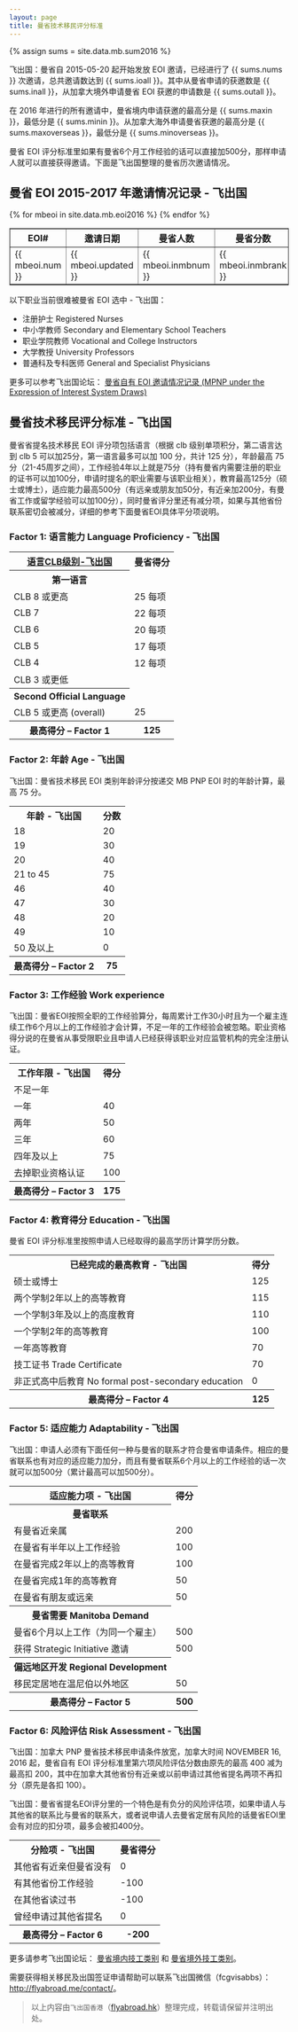```yaml
---
layout: page
title: 曼省技术移民评分标准
---
```


<!-- select max(num) nums,sum(inmbnum)+sum(overseasnum) ioall, sum(inmbnum) inall, sum(overseasnum) outall, min(inmbrank) minin, max(inmbrank) maxin,min(overseasrank) minoverseas,max(overseasrank)  maxoverseas from mbeoi -->

{% assign sums = site.data.mb.sum2016 %}

飞出国：曼省自 2015-05-20 起开始发放 EOI 邀请，已经进行了 {{ sums.nums }} 次邀请，总共邀请数达到 {{ sums.ioall }}。其中从曼省申请的获邀数是 {{ sums.inall }}，从加拿大境外申请曼省 EOI 获邀的申请数是 {{ sums.outall }}。

在 2016 年进行的所有邀请中，曼省境内申请获邀的最高分是 {{ sums.maxin }}，最低分是 {{ sums.minin }}。从加拿大海外申请曼省获邀的最高分是 {{ sums.maxoverseas }}，最低分是 {{ sums.minoverseas }}。

曼省 EOI 评分标准里如果有曼省6个月工作经验的话可以直接加500分，那样申请人就可以直接获得邀请。下面是飞出国整理的曼省历次邀请情况。

## 曼省 EOI 2015-2017 年邀请情况记录 - 飞出国

<!-- num,updated,inmbnum,inmbrank,overseasnum,overseasrank -->
<table border = "1" cellpadding="1" cellspacing="0">
  <tr>
    <th>EOI#</th>
    <th>邀请日期</th>
    <th>曼省人数</th>
    <th>曼省分数</th>
    <th>境外人数</th>
    <th>境外分数</th>
  </tr>
{% for mbeoi in site.data.mb.eoi2016 %}
<tr>
<td> {{ mbeoi.num }} </td>
<td> {{ mbeoi.updated }} </td>
<td> {{ mbeoi.inmbnum }} </td>
<td> {{ mbeoi.inmbrank }} </td>
<td> {{ mbeoi.overseasnum }} </td>
<td> {{ mbeoi.overseasrank }} </td>
</tr>
{% endfor %}
</table>

以下职业当前很难被曼省 EOI 选中 - 飞出国：

- 注册护士 Registered Nurses
- 中小学教师 Secondary and Elementary School Teachers
- 职业学院教师 Vocational and College Instructors
- 大学教授 University Professors
- 普通科及专科医师 General and Specialist Physicians

更多可以参考飞出国论坛： [曼省自有 EOI 邀请情况记录 (MPNP under the Expression of Interest System Draws)](http://bbs.fcgvisa.com/t/eoi-mpnp-under-the-expression-of-interest-system-draws/3723)

## 曼省技术移民评分标准 - 飞出国

曼省省提名技术移民 EOI 评分项包括语言（根据 clb 级别单项积分，第二语言达到 clb 5 可以加25分，第一语言最多可以加 100 分，共计 125 分），年龄最高 75 分（21-45周岁之间），工作经验4年以上就是75分（持有曼省内需要注册的职业的证书可以加100分，申请时提名的职业需要与该职业相关），教育最高125分（硕士或博士），适应能力最高500分（有远亲或朋友加50分，有近亲加200分，有曼省工作或留学经验可以加100分），同时曼省评分里还有减分项，如果与其他省份联系密切会被减分，详细的参考下面曼省EOI具体平分项说明。

### Factor 1: 语言能力 Language Proficiency - 飞出国

<!-- > Points are based on individual Canadian Language Benchmark (CLB) band scores for Reading Writing, Listening and Speaking. Points awarded based on official test results provided. Those candidates who do not submit valid results of an approved language test do not receive points in this category. To be considered valid, your test must have been taken no more than two years prior to the date you submit your MPNP Online application. Points for the second official language are also based on evidence in form of official test results indicating the candidate scores at least at CLB 5 overall. -->

<table>
<tbody>
<tr>
<th><a href="http://bbs.fcgvisa.com/t/canadian-language-benchmarks-clb/2995/3" target="_blank">语言CLB级别-飞出国</a></th>
<th>曼省得分</th>
</tr>
<tr>
<th>第一语言</th>
</tr>
<tr>
<td>CLB 8 或更高</td>
<td>25 每项</td>
</tr>
<tr>
<td>CLB 7</td>
<td>22 每项</td>
</tr>
<tr>
<td>CLB 6</td>
<td>20 每项</td>
</tr>
<tr>
<td>CLB 5</td>
<td>17 每项</td>
</tr>
<tr>
<td>CLB 4</td>
<td>12 每项</td>
</tr>
<tr>
<td>CLB 3 或更低</td>
</tr>
<tr>
<th>Second Official Language</th>
</tr>
<tr>
<td>CLB 5 或更高 (overall)</td>
<td>25</td>
</tr>
<tr>
<th>最高得分 – Factor 1</th>
<th>125</th>
</tr>
</tbody>
</table>

### Factor 2: 年龄 Age - 飞出国

飞出国：曼省技术移民 EOI 类别年龄评分按递交 MB PNP EOI 时的年龄计算，最高 75 分。

<!-- > Points are based on your age at the time your Expression of Interest is submitted to the MPNP. -->

<table>
<tbody>
<tr>
<th>年龄 - 飞出国</th>
<th>分数</th>
</tr>
<tr>
<td>18</td>
<td>20</td>
</tr>
<tr>
<td>19</td>
<td>30</td>
</tr>
<tr>
<td>20</td>
<td>40</td>
</tr>
<tr>
<td>21 to 45</td>
<td>75</td>
</tr>
<tr>
<td>46</td>
<td>40</td>
</tr>
<tr>
<td>47</td>
<td>30</td>
</tr>
<tr>
<td>48</td>
<td>20</td>
</tr>
<tr>
<td>49</td>
<td>10</td>
</tr>
<tr>
<td>50 及以上</td>
<td>0</td>
</tr>
<tr>
<th>最高得分 – Factor 2</th>
<th>75</th>
</tr>
</tbody>
</table>

### Factor 3: 工作经验 Work experience

飞出国：曼省EOI按照全职的工作经验算分，每周累计工作30小时且为一个雇主连续工作6个月以上的工作经验才会计算，不足一年的工作经验会被忽略。职业资格得分说的在曼省从事受限职业且申请人已经获得该职业对应监管机构的完全注册认证。

<!-- > Points are calculated based on your years of full-time work experience. Your employment is considered full-time if you are working for 30 hours or more each week for the same employer.Only full-time jobs of six months or longer should be included. You should ONLY count full years of work experience you have already completed. Do not round up your work experience (Ex.: If you have gained 7 months of work experience, you would have to answer less than 1).

> **Additional points for licensing are ONLY awarded to those candidates who are working in professions or trades that require licensing in Manitoba and have completed ALL necessary steps to be able to seek employment in Manitoba. Evidence of this is required at the time an application is submitted to the MPNP.** -->

<table>
<tbody>
<tr>
<th>工作年限 - 飞出国</th>
<th>得分</th>
</tr>
<tr>
<td>不足一年</td>
</tr>
<tr>
<td>一年</td>
<td>40</td>
</tr>
<tr>
<td>两年</td>
<td>50</td>
<tr>
</tr>
<td>三年</td>
<td>60</td>
</tr>
<tr>
<td>四年及以上</td>
<td>75</td>
</tr>
<tr>
<td>去掉职业资格认证</td>
<td>100</td>
</tr>
<tr>
<th>最高得分 – Factor 3</th>
<th>175</th>
</tr>
</tbody>
</table>

### Factor 4: 教育得分 Education - 飞出国

曼省 EOI 评分标准里按照申请人已经取得的最高学历计算学历分数。

<!-- > Points are calculated based on the highest level of education you completed at a recognized education institution. A completed program is one for which you have met all requirements and received a certificate, diploma or degree. -->

<table>
<tbody>
<tr>
<th>已经完成的最高教育 - 飞出国</th>
<th>得分</th>
</tr>
<tr>
<td>硕士或博士</td>
<td>125</td>
</tr>
<tr>
<td>两个学制2年以上的高等教育</td>
<td>115</td>
</tr>
<tr>
<td>一个学制3年及以上的高度教育</td>
<td>110</td>
</tr>
<tr>
<td>一个学制2年的高等教育</td>
<td>100</td>
</tr>
<tr>
<td>一年高等教育</td>
<td>70</td>
</tr>
<tr>
<td>技工证书 Trade Certificate</td>
<td>70</td>
</tr>
<tr>
<td>非正式高中后教育 No formal post-secondary education</td>
<td>0</td>
</tr>
<tr>
<th>最高得分 – Factor 4</th>
<th>125</th>
</tr>
</tbody>
</table>

### Factor 5: 适应能力 Adaptability - 飞出国

飞出国：申请人必须有下面任何一种与曼省的联系才符合曼省申请条件。相应的曼省联系也有对应的适应能力加分，而且有曼省联系6个月以上的工作经验的话一次就可以加500分（累计最高可以加500分）。

<!-- > Adaptability points are calculated based on the type of connection you have to Manitoba. All candidates must have at least one type of connection to our province (Regional Development is considered a supplemental connection factor; points can only be awarded in combination with a Manitoba connection). You cannot be awarded points for more than one connection factor, you will only be scored based on your connection which gives you the highest score. Supplemental points for Regional Development cannot be awarded to candidates whose connection to Manitoba is based on Manitoba Demand. All candidates indicating that they plan to settle outside of Winnipeg MUST at the time of application satisfactorily demonstrate that they have a convincing connection to a region outside of the capital city indicating a strong likelihood that they will make a long-term economic contribution to that region. -->

<table>
<tbody>
<tr>
<th>适应能力项 - 飞出国</th>
<th>得分</th>
</tr>
<tr>
<th>曼省联系</th>
</tr>
<tr>
<td>有曼省近亲属</td>
<td>200</td>
</tr>
<tr>
<td>在曼省有半年以上工作经验</td>
<td>100</td>
</tr>
<tr>
<td>在曼省完成2年以上的高等教育</td>
<td>100</td>
</tr>
<tr>
<td>在曼省完成1年的高等教育</td>
<td>50</td>
</tr>
<tr>
<td>在曼省有朋友或远亲</td>
<td>50</td>
</tr>
<tr>
<th>曼省需要 Manitoba Demand</th>
</tr>
<tr>
<td>曼省6个月以上工作（为同一个雇主）</td>
<td>500</td>
</tr>
<tr>
<td>获得 Strategic Initiative 邀请</td>
<td>500</td>
</tr>
<tr>
<th>偏远地区开发 Regional Development</th>
</tr>
<tr>
<td>移民定居地在温尼伯以外地区</td>
<td>50</td>
</tr>
<tr>
<th>最高得分 – Factor 5</th>
<th>500</th>
</tr>
</tbody>
</table>

### Factor 6: 风险评估 Risk Assessment - 飞出国

飞出国：加拿大 PNP 曼省技术移民申请条件放宽，加拿大时间 NOVEMBER 16, 2016 起，曼省自有 EOI 评分标准里第六项风险评估分数由原先的最高 400 减为 最高扣 200，其中在加拿大其他省份有近亲或以前申请过其他省提名两项不再扣分（原先是各扣 100）。

飞出国：曼省省提名EOI评分里的一个特色是有负分的风险评估项，如果申请人与其他省的联系比与曼省的联系大，或者说申请人去曼省定居有风险的话曼省EOI里会有对应的扣分项，最多会被扣400分。

<!-- > **Points are calculated based on any connections you or your spouse, if applicable, may have to other parts of Canada.** -->

<table>
<tbody>
<tr>
<th>分险项 - 飞出国</th>
<th>曼省得分</th>
</tr>
<tr>
<td>其他省有近亲但曼省没有</td>
<td>0</td>
</tr>
<tr>
<td>有其他省份工作经验</td>
<td>-100</td>
</tr>
<tr>
<td>在其他省读过书</td>
<td>-100</td>
</tr>
<tr>
<td>曾经申请过其他省提名</td>
<td>0</td>
</tr>
<tr>
<th>最高得分 – Factor 6</th>
<th>-200</th>
</tr>
</tbody>
</table>

更多请参考飞出国论坛： [曼省境内技工类别][1] 和 [曼省境外技工类别][2]。

需要获得相关移民及出国签证申请帮助可以联系飞出国微信（fcgvisabbs）： <a href="http://flyabroad.me/contact" target="_blank">http://flyabroad.me/contact/</a>。

> 以上内容由`飞出国香港`（<a href="http://flyabroad.hk/" target="_blank">flyabroad.hk</a>）整理完成，转载请保留并注明出处。

  [1]: http://bbs.fcgvisa.com/t/swm-eligibility-mpnp-skilled-workers-in-manitoba/3684
  [2]: http://bbs.fcgvisa.com/t/swo-eligibility-mpnp-skilled-workers-overseas/3698
